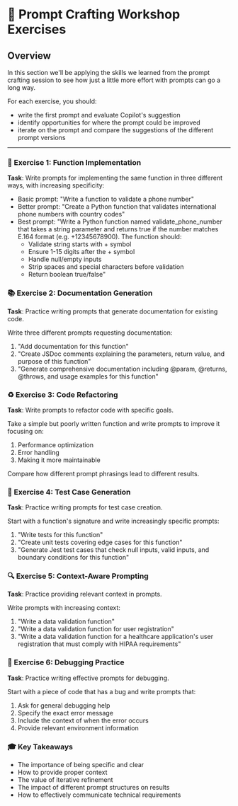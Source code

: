 # 🎯 Prompt Crafting Workshop Exercises

## Overview
In this section we'll be applying the skills we learned from the prompt crafting session to see how just a little more effort with prompts can go a long way.

For each exercise, you should:
- write the first prompt and evaluate Copilot's suggestion
- identify opportunities for where the prompt could be improved
- iterate on the prompt and compare the suggestions of the different prompt versions

---

### 📝 Exercise 1: Function Implementation
**Task**: Write prompts for implementing the same function in three different ways, with increasing specificity:

- Basic prompt: "Write a function to validate a phone number"
- Better prompt: "Create a Python function that validates international phone numbers with country codes"
- Best prompt: "Write a Python function named validate_phone_number that takes a string parameter and returns true if the number matches E.164 format (e.g. +12345678900). The function should:
  - Validate string starts with + symbol
  - Ensure 1-15 digits after the + symbol
  - Handle null/empty inputs 
  - Strip spaces and special characters before validation
  - Return boolean true/false"



### 📚 Exercise 2: Documentation Generation
**Task**: Practice writing prompts that generate documentation for existing code.

Write three different prompts requesting documentation:
1. "Add documentation for this function"
2. "Create JSDoc comments explaining the parameters, return value, and purpose of this function"
3. "Generate comprehensive documentation including @param, @returns, @throws, and usage examples for this function"

### ♻️ Exercise 3: Code Refactoring
**Task**: Write prompts to refactor code with specific goals.

Take a simple but poorly written function and write prompts to improve it focusing on:
1. Performance optimization
2. Error handling
3. Making it more maintainable

Compare how different prompt phrasings lead to different results.

### 🧪 Exercise 4: Test Case Generation
**Task**: Practice writing prompts for test case creation.

Start with a function's signature and write increasingly specific prompts:
1. "Write tests for this function"
2. "Create unit tests covering edge cases for this function"
3. "Generate Jest test cases that check null inputs, valid inputs, and boundary conditions for this function"

### 🔍 Exercise 5: Context-Aware Prompting
**Task**: Practice providing relevant context in prompts.

Write prompts with increasing context:
1. "Write a data validation function"
2. "Write a data validation function for user registration" 
3. "Write a data validation function for a healthcare application's user registration that must comply with HIPAA requirements"

### 🐛 Exercise 6: Debugging Practice
**Task**: Practice writing effective prompts for debugging.

Start with a piece of code that has a bug and write prompts that:
1. Ask for general debugging help
2. Specify the exact error message  
3. Include the context of when the error occurs
4. Provide relevant environment information



### 🎓 Key Takeaways
- The importance of being specific and clear
- How to provide proper context
- The value of iterative refinement
- The impact of different prompt structures on results
- How to effectively communicate technical requirements




